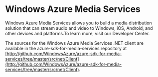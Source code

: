 # Windows Azure Media Services #
Windows Azure Media Services allows you to build a media distribution solution that can stream audio and video to Windows, iOS, Android, and other devices and platforms.To learn more, visit our Developer Center.

The sources for the Windows Azure Media Services .NET client are available in the azure-sdk-for-media-services repository at [http://github.com/WindowsAzure/azure-sdk-for-media-services/tree/master/src/net/Client](http://github.com/WindowsAzure/azure-sdk-for-media-services/tree/master/src/net/Client).